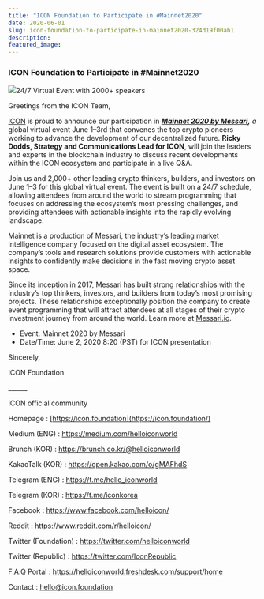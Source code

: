 ```yaml
---
title: "ICON Foundation to Participate in #Mainnet2020"
date: 2020-06-01
slug: icon-foundation-to-participate-in-mainnet2020-324d19f00ab1
description:
featured_image:
---
```


### ICON Foundation to Participate in #Mainnet2020

![](https://cdn-images-1.medium.com/max/800/1*jicIv5C8hbi8bDmDrr3b4Q.png)24/7 Virtual Event with 2000+ speakers

Greetings from the ICON Team,

[ICON](https://icon.foundation/?lang=en) is proud to announce our participation in [***Mainnet 2020 by Messari***](https://hopin.to/events/mainnet)***,*** *a* global virtual event June 1–3rd that convenes the top crypto pioneers working to advance the development of our decentralized future. **Ricky Dodds, Strategy and Communications Lead for ICON**, will join the leaders and experts in the blockchain industry to discuss recent developments within the ICON ecosystem and participate in a live Q&A.

Join us and 2,000+ other leading crypto thinkers, builders, and investors on June 1–3 for this global virtual event. The event is built on a 24/7 schedule, allowing attendees from around the world to stream programming that focuses on addressing the ecosystem’s most pressing challenges, and providing attendees with actionable insights into the rapidly evolving landscape.

Mainnet is a production of Messari, the industry’s leading market intelligence company focused on the digital asset ecosystem. The company’s tools and research solutions provide customers with actionable insights to confidently make decisions in the fast moving crypto asset space.

Since its inception in 2017, Messari has built strong relationships with the industry’s top thinkers, investors, and builders from today’s most promising projects. These relationships exceptionally position the company to create event programming that will attract attendees at all stages of their crypto investment journey from around the world. Learn more at [Messari.io](https://messari.io/?utm_source=Hopin&utm_medium=ticketpage&utm_campaign=Mainnet_Hopin_TicketPage).

* Event: Mainnet 2020 by Messari
* Date/Time: June 2, 2020 8:20 (PST) for ICON presentation

Sincerely,

ICON Foundation

\_\_\_\_\_\_

ICON official community

Homepage : [https://icon.foundation](https://icon.foundation/)

Medium (ENG) : <https://medium.com/helloiconworld>

Brunch (KOR) : <https://brunch.co.kr/@helloiconworld>

KakaoTalk (KOR) : <https://open.kakao.com/o/gMAFhdS>

Telegram (ENG) : <https://t.me/hello_iconworld>

Telegram (KOR) : <https://t.me/iconkorea>

Facebook : <https://www.facebook.com/helloicon/>

Reddit : <https://www.reddit.com/r/helloicon/>

Twitter (Foundation) : <https://twitter.com/helloiconworld>

Twitter (Republic) : <https://twitter.com/IconRepublic>

F.A.Q Portal : <https://helloiconworld.freshdesk.com/support/home>

Contact : [hello@icon.foundation](http://hello@icon.foundation/)

